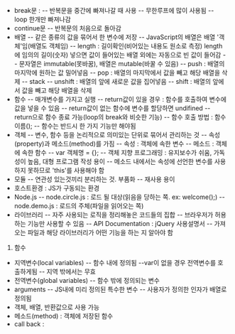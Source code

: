 - break문 :
 -- 반복문을 중간에 빠져나갈 때 사용
 -- 무한루프에 많이 사용됨 
 -- loop 한개만 빠져나감
- continue문 
 -- 반복문의 처음으로 돌아감
- 배열
 -- 같은 종류의 값을 묶어서 한 변수에 저장
 -- JavaScript의 배열은 배열 '객체'임(배열도 객체임)
 -- length : 길이확인(비어있는 내용도 원소로 측정)
    length에 임의의 길이(숫자) 넣으면 값이 들어있는 배열 외에는 자동으로 빈 값이 들어감
 -- 문자열은 immutable(못바꿈), 배열은 mutable(바꿀 수 있음)
 -- push : 배열의 마지막에 원하는 값 밀어넣음
 -- pop : 배열의 마지막에서 값을 빼고 해당 배열을 삭제
 -- stack
 -- unshift : 배열의 앞에 새로운 값을 집어넣음
 -- shift : 배열의 앞에서 값을 빼고 해당 배열을 삭제
- 함수
 -- 매개변수를 가지고 실행
 -- return값이 있을 경우 : 함수를 호출하여 변수에 값을 넣을 수 있음 
 -- return값이 없는 함수에 변수를 할당하면 undifined
 -- return으로 함수 종료 가능(loop의 break와 비슷한 기능)
 -- 함수 호출 방법 : 함수이름();
 -- 함수는 반드시 한 가지 기능만 해야됨
- 객체
 -- 변수, 함수 등을 논리적으로 의미있는 단위로 묶어서 관리하는 것
 -- 속성(property)과 메소드(method)를 가짐
 -- 속성 : 객체에 속한 변수
 -- 메소드 : 객체에 속한 함수
 -- var 객체명 = {};
 -- 객체 지향 프로그래밍 : 유지보수가 쉬움, 가독성이 높음, 대형 프로그램 작성 용이
 -- 메소드 내에서는 속성에 선언한 변수를 사용하지 못하므로 'this'를 사용해야 함
- 모듈
 -- 연관성 있는것끼리 분리하는 것. 부품화
 -- 재사용 용이
- 호스트환경 : JS가 구동되는 환경
- Node.js
 -- node.circle.js : 로드 될 대상(읽음을 당하는 쪽. ex: welcome();)
 -- node.demo.js : 로드의 주체(파일을 읽어오는 쪽)
- 라이브러리
 -- 자주 사용되는 로직을 정리해놓은 코드들의 집합
 -- 브라우저가 허용하는 기능만 사용할 수 있음
 -- API Documentation : jQuery 사용설명서
 -- 가져오는 파일과 해당 라이브러리가 어떤 기능을 하는 지 알아야 함

1. 함수
 - 지역변수(local variables)
   -- 함수 내에 정의됨
   --var이 없을 경우 전역변수를 호출하게됨
   -- 지역 밖에서는 무효
 - 전역변수(global variables)
   -- 함수 밖에 정의되는 변수
 - arguments
   -- JS내에 미리 정의된 특수한 변수
   -- 사용자가 정의한 인자가 배열로 정의됨
 - 객체, 배열, 반환값으로 사용 가능
 - 메소드(method) : 객체에 저장된 함수
 - call back : 
 